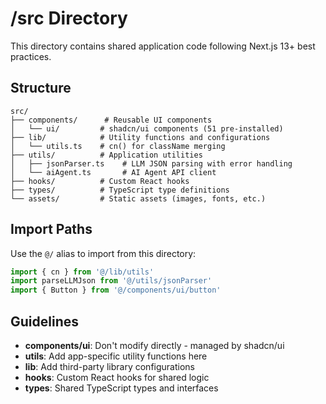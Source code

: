 # /src Directory

This directory contains shared application code following Next.js 13+ best practices.

## Structure

```
src/
├── components/      # Reusable UI components
│   └── ui/         # shadcn/ui components (51 pre-installed)
├── lib/            # Utility functions and configurations
│   └── utils.ts    # cn() for className merging
├── utils/          # Application utilities
│   ├── jsonParser.ts    # LLM JSON parsing with error handling
│   └── aiAgent.ts       # AI Agent API client
├── hooks/          # Custom React hooks
├── types/          # TypeScript type definitions
└── assets/         # Static assets (images, fonts, etc.)
```

## Import Paths

Use the `@/` alias to import from this directory:

```typescript
import { cn } from '@/lib/utils'
import parseLLMJson from '@/utils/jsonParser'
import { Button } from '@/components/ui/button'
```

## Guidelines

- **components/ui**: Don't modify directly - managed by shadcn/ui
- **utils**: Add app-specific utility functions here
- **lib**: Add third-party library configurations
- **hooks**: Custom React hooks for shared logic
- **types**: Shared TypeScript types and interfaces
